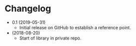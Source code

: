 # Changelog

* 0.1 (2019-05-31)
    * Initial release on GitHub to establish a reference point.
* (2018-08-20)
    * Start of library in private repo.
